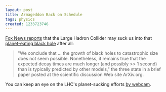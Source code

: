 ```yaml
---
layout: post
title: Armageddon Back on Schedule
tags: physics
created: 1233723746
---
```

[Fox News reports](http://www.foxnews.com/story/0,2933,483477,00.html) that the Large Hadron Collider may suck us into that [planet-eating black hole](/node/480) after all:

> "We conclude that ... the growth of black holes to catastrophic size does not seem possible. Nonetheless, it remains true that the expected decay times are much longer (and possibly >> 1 second) than is typically predicted by other models,"<!--break--> the three state in a brief paper posted at the scientific discussion Web site ArXiv.org.

You can keep an eye on the LHC's planet-sucking efforts [by webcam](http://www.cyriak.co.uk/lhc/lhc-webcams.html).
